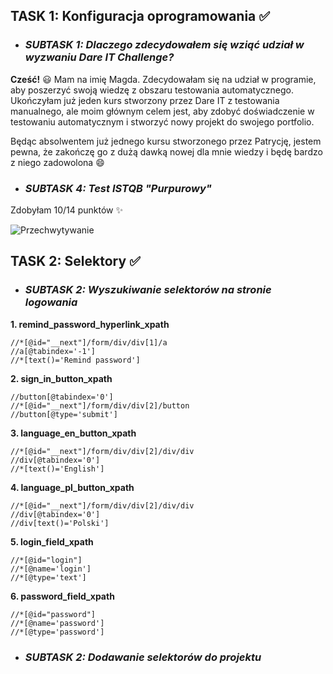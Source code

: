 ## **TASK 1: Konfiguracja oprogramowania** :white_check_mark:
* ### _**SUBTASK 1: Dlaczego zdecydowałem się wziąć udział w wyzwaniu Dare IT Challenge?**_
**Cześć!** 😃 Mam na imię Magda. Zdecydowałam się na udział w programie, aby poszerzyć swoją wiedzę z obszaru testowania automatycznego. Ukończyłam już jeden kurs stworzony przez Dare IT z testowania manualnego, ale moim głównym celem jest, aby zdobyć doświadczenie w testowaniu automatycznym i stworzyć nowy projekt do swojego portfolio.

Będąc absolwentem już jednego kursu stworzonego przez Patrycję, jestem pewna, że zakończę go z dużą dawką nowej dla mnie wiedzy i będę bardzo z niego zadowolona :smile:

* ### _**SUBTASK 4: Test ISTQB "Purpurowy"**_
Zdobyłam 10/14 punktów :sparkles:

![Przechwytywanie](https://github.com/szatmagda/Challenge_Portfolio_Magda02/assets/116760612/de43e670-270d-4bf0-b450-01fd7e071b64)


## **TASK 2: Selektory** :white_check_mark:
* ### _**SUBTASK 2: Wyszukiwanie selektorów na stronie logowania**_

**1. remind_password_hyperlink_xpath**
```
//*[@id="__next"]/form/div/div[1]/a
//a[@tabindex='-1']
//*[text()='Remind password']
```
**2. sign_in_button_xpath**
```
//button[@tabindex='0']
//*[@id="__next"]/form/div/div[2]/button
//button[@type='submit']
```
**3. language_en_button_xpath**
```
//*[@id="__next"]/form/div/div[2]/div/div
//div[@tabindex='0']
//*[text()='English']
```
**4. language_pl_button_xpath**
```
//*[@id="__next"]/form/div/div[2]/div/div
//div[@tabindex='0']
//div[text()='Polski']
```
**5. login_field_xpath**
```
//*[@id="login"]
//*[@name='login']
//*[@type='text']
```
**6. password_field_xpath**
```
//*[@id="password"]
//*[@name='password']
//*[@type='password']
```
* ### _**SUBTASK 2: Dodawanie selektorów do projektu**_
